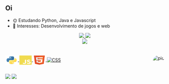 ## Oi

- 🌞 Estudando Python, Java e Javascript
- 🎃 Interesses: Desenvolvimento de jogos e web

<div align="center">
  <a href="https://github.com/mightbehappyy">
  <img height="165em" src="https://github-readme-stats.vercel.app/api?username=mightbehappyy&show_icons=true&theme=tokyonight&include_all_commits=true&count_private=true"/>
  
  <img height="165em" src="https://github-readme-stats.vercel.app/api/top-langs/?username=mightbehappyy&layout=compact&langs_count=7&theme=tokyonight"/>
    </div>
  
<div align="center">
<img height="165em" src="http://github-readme-streak-stats.herokuapp.com?user=mightbehappyy&theme=tokyonight&date_format=j%20M%5B%20Y%5D"/>
</div>
    
<div style="display: inline_block"><br>
  <div style="display: inline_block"><br>
  <img align="center" alt="Python" height="30" width="40" src="https://raw.githubusercontent.com/devicons/devicon/master/icons/python/python-original.svg">
  <img align="center" alt="Js" height="30" width="40" src="https://raw.githubusercontent.com/devicons/devicon/master/icons/javascript/javascript-plain.svg">
  <img align="center" alt="HTML" height="30" width="40" src="https://raw.githubusercontent.com/devicons/devicon/master/icons/html5/html5-original.svg">
  <img align = "center" alt="CSS" height="30" width="40"  src="https://cdn.jsdelivr.net/gh/devicons/devicon/icons/css3/css3-original.svg" />
          
          
  <img align="right" alt="pic" height="150" style="border-radius:50px;" src="https://cdn.discordapp.com/attachments/440326168491720705/1052786953642319872/ezgif.com-gif-maker_1.gif">
</div>
  
  
##  
<div> 
  <a href = "mailto:pedroluiz0201690@gmail.com"><img src="https://img.shields.io/badge/Gmail-D14836?style=for-the-badge&logo=gmail&logoColor=white"></a>
  <a href="https://www.linkedin.com/in/pedro-luiz-b17b6522a" target="_blank"><img src="https://img.shields.io/badge/-LinkedIn-%230077B5?style=for-the-badge&logo=linkedin&logoColor=white" target="_blank"></a>

